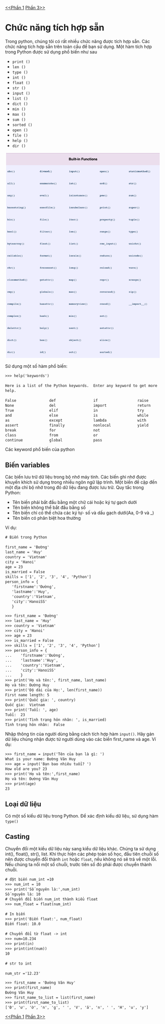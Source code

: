 
[<<Phần 1](../docs-tutorial-py/part1.md) [Phần 3>>](../docs-tutorial-py/part3.md)
# Chức năng tích hợp sẵn
Trong python, chúng tôi có rất nhiều chức năng được tích hợp sẵn. Các chức năng tích hợp sẵn trên toàn cầu để bạn sử dụng. Một hàm tích hợp trong Python được sử dụng phổ biến như sau
* `print ()` 
* `len ()` 
* `type () `
* `int () `
* `float () `
* `str ()` 
* `input ()` 
* `list ()` 
* `dict ()` 
* `min ()` 
* `max ()` 
* `sum ()` 
* `sorted ()` 
* `open ()` 
* `file ()` 
* `help ()`
* `dir ()`

![](../image/i1.png)

Sử dụng một số hàm phổ biến:
```
>>> help('keywords')

Here is a list of the Python keywords.  Enter any keyword to get more help.

False               def                 if                  raise
None                del                 import              return
True                elif                in                  try
and                 else                is                  while
as                  except              lambda              with
assert              finally             nonlocal            yield
break               for                 not                 
class               from                or                  
continue            global              pass                
```
Các keyword phổ biến của python

## Biến variables
Các biến lưu trữ dữ liệu trong bộ nhớ máy tính. Các biến ghi nhớ được khuyến khích sử dụng trong nhiều ngôn ngữ lập trình. Một biến đề cập đến một địa chỉ bộ nhớ trong đó dữ liệu đang được lưu trữ. Quy tắc trong Python:
* Tên biến phải bắt đầu bằng một chữ cái hoặc ký tự gạch dưới
* Tên biến không thể bắt đầu bằng số
* Tên biến chỉ có thể chứa các ký tự- số và dấu gạch dưới(Aa, 0-9 và _)
* Tên biến có phân biệt hoa thường

Ví dụ:
```
# Biến trong Python

first_name = 'Đường'
last_name = 'Huy'
country = 'Vietnam'
city = 'Hanoi'
age = 23
is_married = False
skills = ['1', '2', '3', '4', 'Python']
person_info = {
   'firstname':'Đường',
   'lastname':'Huy',
   'country':'Vietnam',
   'city':'HanoiSS'
   }

```
```
>>> first_name = 'Đường'
>>> last_name = 'Huy'
>>> country = 'Vietnam'
>>> city = 'Hanoi'
>>> age = 23
>>> is_married = False
>>> skills = ['1', '2', '3', '4', 'Python']
>>> person_info = {
...    'firstname':'Đường',
...    'lastname':'Huy',
...    'country':'Vietnam',
...    'city':'HanoiSS'
...    }
>>> print('Họ và tên:', first_name, last_name)
Họ và tên: Đường Huy
>>> print('Độ dài của Họ:', len(first_name))
First name length: 5
>>> print('Quốc gia: ', country)
Quốc gia:  Vietnam
>>> print('Tuổi: ', age)
Tuổi:  23
>>> print('Tình trạng hôn nhân: ', is_married)
Tình trạng hôn nhân:  False
```

Nhập thông tin của người dùng bằng cách tích hợp hàm `input()`. Hãy gán dữ liệu chúng nhận được từ người dùng vào các biến first_name và age. Ví dụ:
```
>>> first_name = input('Tên của bạn là gì: ')
What is your name: Đường Văn Huy
>>> age = input('Bạn bao nhiêu tuổi? ')
How old are you? 23
>>> print('Họ và tên:',first_name)
Họ và tên: Đường Văn Huy
>>> print(age)
23
```

## Loại dữ liệu
Có một số kiểu dữ liệu trong Python. Để xác định kiểu dữ liệu, sử dụng hàm `type()`
## Casting
Chuyển đổi một kiểu dữ liệu này sang kiểu dữ liệu khác. Chúng ta sử dụng int(), float(), str(), list. Khi thực hiện các phép toán số học, đầu tiên chuỗi số nên được chuyển đổi thành `int` hoặc `float`, nếu không nó sẽ trả về một lỗi. Nếu chúng ta nối một số chuỗi, trước tiên số đó phải được chuyển thành chuỗi. 

```
# đặt biến num_int =10
>>> num_int = 10
>>> print('Số nguyên là:',num_int) 
Số nguyên là: 10
# Chuyển đổi biến num_int thành kiểu float
>>> num_float = float(num_int)

# In biến 
>>> print('Biến float:', num_float)
Biến float: 10.0

# Chuyển đổi từ float -> int
>>> num=10.234
>>> print(in)  
>>> print(int(num))
10

# str to int

num_str ='12.23'

```
```
>>> first_name = 'Đường Văn Huy'
>>> print(first_name)
Đường Văn Huy
>>> first_name_to_list = list(first_name)
>>> print(first_name_to_list)
['Đ', 'ư', 'ờ', 'n', 'g', ' ', 'V', 'ă', 'n', ' ', 'H', 'u', 'y']
```

[<<Phần 1](../docs-tutorial-py/part1.md) [Phần 3>>](../docs-tutorial-py/part3.md)